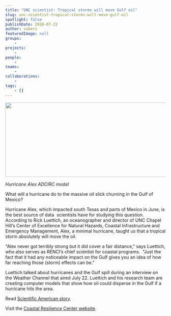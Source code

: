 ```yaml
---
title: "UNC scientist: Tropical storms will move Gulf oil"
slug: unc-scientist-tropical-storms-will-move-gulf-oil
spotlight: false
publishDate: 2010-07-22
author: subers
featuredImage: null
groups:
    - 
projects:
    - 
people:
    - 
teams: 
    - 
collaborations:
    - 
tags:
    - []
---
```

<a href="http://www.renci.org/wp-content/uploads/2010/07/Screen-shot-2010-07-22-at-12.13.53-PM.png"><img class="size-large wp-image-5677 alignnone" title="Hurricane Alex ADCIRC model" src="http://www.renci.org/wp-content/uploads/2010/07/Screen-shot-2010-07-22-at-12.13.53-PM-630x234.png" alt="" width="630" height="234" /></a>

<em>Hurricane Alex ADCIRC model</em>

What will a hurricane do to the massive oil slick churning in the Gulf of Mexico?

Hurricane Alex, which impacted south Texas and parts of Mexico in June, is the best source of data  scientists have for studying this question.  According to Rick Luettich, an oceanographer and director of UNC Chapel Hill’s Center of Excellence for Natural Hazards, Coastal Infrastructure and Emergency Management, Alex, a minimal hurricane, taught us that a tropical storm absolutely will move the oil.<!--more-->

"Alex never got terribly strong but it did cover a fair distance," says Luettich, who also serves as RENCI’s chief scientist for coastal programs.  "Just the fact that it had any noticeable impact on the Gulf gives you an idea of how far reaching those (storm) effects can be."

Luettich talked about hurricanes and the Gulf spill during an interview on the Weather Channel that aired July 22. Luettich and his research team are creating computer models that show how oil could disperse in the Gulf if a hurricane hits the area.

Read <a href="https://www.scientificamerican.com/article/how-will-a-hurricane-affect-gulf-of-mexico-oil-spill/" target="_blank" rel="noopener">Scientific American story</a>.

Visit the <a href="http://coastalresiliencecenter.unc.edu" target="_blank" rel="noopener">Coastal Resilience Center website</a>.
